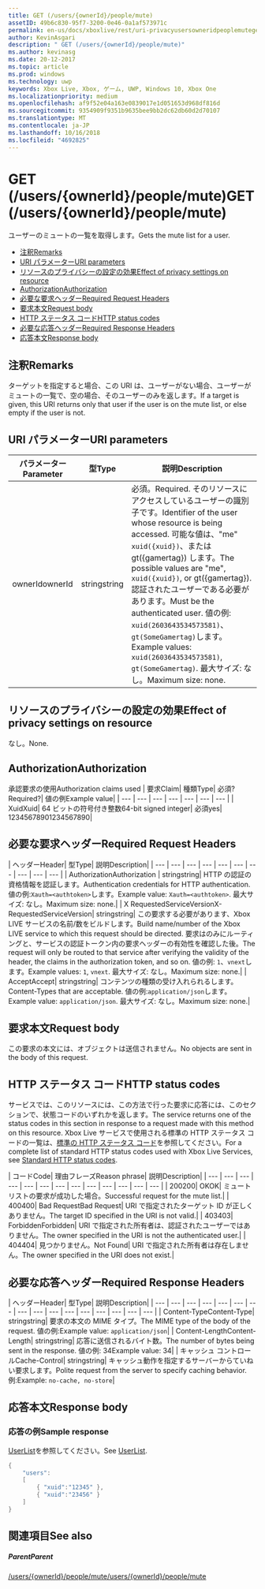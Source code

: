 ```yaml
---
title: GET (/users/{ownerId}/people/mute)
assetID: 49b6c830-95f7-3200-0e46-0a1af573971c
permalink: en-us/docs/xboxlive/rest/uri-privacyusersowneridpeoplemuteget.html
author: KevinAsgari
description: " GET (/users/{ownerId}/people/mute)"
ms.author: kevinasg
ms.date: 20-12-2017
ms.topic: article
ms.prod: windows
ms.technology: uwp
keywords: Xbox Live, Xbox, ゲーム, UWP, Windows 10, Xbox One
ms.localizationpriority: medium
ms.openlocfilehash: af9f52e04a163e0839017e1d051653d968df816d
ms.sourcegitcommit: 9354909f9351b9635bee9bb2dc62db60d2d70107
ms.translationtype: MT
ms.contentlocale: ja-JP
ms.lasthandoff: 10/16/2018
ms.locfileid: "4692825"
---
```

# <a name="get-usersowneridpeoplemute"></a><span data-ttu-id="8bc99-104">GET (/users/{ownerId}/people/mute)</span><span class="sxs-lookup"><span data-stu-id="8bc99-104">GET (/users/{ownerId}/people/mute)</span></span>
<span data-ttu-id="8bc99-105">ユーザーのミュートの一覧を取得します。</span><span class="sxs-lookup"><span data-stu-id="8bc99-105">Gets the mute list for a user.</span></span>

  * [<span data-ttu-id="8bc99-106">注釈</span><span class="sxs-lookup"><span data-stu-id="8bc99-106">Remarks</span></span>](#ID4EQ)
  * [<span data-ttu-id="8bc99-107">URI パラメーター</span><span class="sxs-lookup"><span data-stu-id="8bc99-107">URI parameters</span></span>](#ID4EZ)
  * [<span data-ttu-id="8bc99-108">リソースのプライバシーの設定の効果</span><span class="sxs-lookup"><span data-stu-id="8bc99-108">Effect of privacy settings on resource</span></span>](#ID4EEB)
  * [<span data-ttu-id="8bc99-109">Authorization</span><span class="sxs-lookup"><span data-stu-id="8bc99-109">Authorization</span></span>](#ID4ENB)
  * [<span data-ttu-id="8bc99-110">必要な要求ヘッダー</span><span class="sxs-lookup"><span data-stu-id="8bc99-110">Required Request Headers</span></span>](#ID4ESC)
  * [<span data-ttu-id="8bc99-111">要求本文</span><span class="sxs-lookup"><span data-stu-id="8bc99-111">Request body</span></span>](#ID4EPE)
  * [<span data-ttu-id="8bc99-112">HTTP ステータス コード</span><span class="sxs-lookup"><span data-stu-id="8bc99-112">HTTP status codes</span></span>](#ID4E1E)
  * [<span data-ttu-id="8bc99-113">必要な応答ヘッダー</span><span class="sxs-lookup"><span data-stu-id="8bc99-113">Required Response Headers</span></span>](#ID4E3G)
  * [<span data-ttu-id="8bc99-114">応答本文</span><span class="sxs-lookup"><span data-stu-id="8bc99-114">Response body</span></span>](#ID4ETAAC)

<a id="ID4EQ"></a>


## <a name="remarks"></a><span data-ttu-id="8bc99-115">注釈</span><span class="sxs-lookup"><span data-stu-id="8bc99-115">Remarks</span></span>

<span data-ttu-id="8bc99-116">ターゲットを指定すると場合、この URI は、ユーザーがない場合、ユーザーがミュートの一覧で、空の場合、そのユーザーのみを返します。</span><span class="sxs-lookup"><span data-stu-id="8bc99-116">If a target is given, this URI returns only that user if the user is on the mute list, or else empty if the user is not.</span></span>

<a id="ID4EZ"></a>


## <a name="uri-parameters"></a><span data-ttu-id="8bc99-117">URI パラメーター</span><span class="sxs-lookup"><span data-stu-id="8bc99-117">URI parameters</span></span>

| <span data-ttu-id="8bc99-118">パラメーター</span><span class="sxs-lookup"><span data-stu-id="8bc99-118">Parameter</span></span>| <span data-ttu-id="8bc99-119">型</span><span class="sxs-lookup"><span data-stu-id="8bc99-119">Type</span></span>| <span data-ttu-id="8bc99-120">説明</span><span class="sxs-lookup"><span data-stu-id="8bc99-120">Description</span></span>|
| --- | --- | --- |
| <span data-ttu-id="8bc99-121">ownerId</span><span class="sxs-lookup"><span data-stu-id="8bc99-121">ownerId</span></span>| <span data-ttu-id="8bc99-122">string</span><span class="sxs-lookup"><span data-stu-id="8bc99-122">string</span></span>| <span data-ttu-id="8bc99-123">必須。</span><span class="sxs-lookup"><span data-stu-id="8bc99-123">Required.</span></span> <span data-ttu-id="8bc99-124">そのリソースにアクセスしているユーザーの識別子です。</span><span class="sxs-lookup"><span data-stu-id="8bc99-124">Identifier of the user whose resource is being accessed.</span></span> <span data-ttu-id="8bc99-125">可能な値は、"me" <code>xuid({xuid})</code>、または gt({gamertag}) します。</span><span class="sxs-lookup"><span data-stu-id="8bc99-125">The possible values are "me", <code>xuid({xuid})</code>, or gt({gamertag}).</span></span> <span data-ttu-id="8bc99-126">認証されたユーザーである必要があります。</span><span class="sxs-lookup"><span data-stu-id="8bc99-126">Must be the authenticated user.</span></span> <span data-ttu-id="8bc99-127">値の例: <code>xuid(2603643534573581)</code>、<code>gt(SomeGamertag)</code>します。</span><span class="sxs-lookup"><span data-stu-id="8bc99-127">Example values: <code>xuid(2603643534573581)</code>, <code>gt(SomeGamertag)</code>.</span></span> <span data-ttu-id="8bc99-128">最大サイズ: なし。</span><span class="sxs-lookup"><span data-stu-id="8bc99-128">Maximum size: none.</span></span> |

<a id="ID4EEB"></a>


## <a name="effect-of-privacy-settings-on-resource"></a><span data-ttu-id="8bc99-129">リソースのプライバシーの設定の効果</span><span class="sxs-lookup"><span data-stu-id="8bc99-129">Effect of privacy settings on resource</span></span>

<span data-ttu-id="8bc99-130">なし。</span><span class="sxs-lookup"><span data-stu-id="8bc99-130">None.</span></span>

<a id="ID4ENB"></a>


## <a name="authorization"></a><span data-ttu-id="8bc99-131">Authorization</span><span class="sxs-lookup"><span data-stu-id="8bc99-131">Authorization</span></span>

<span data-ttu-id="8bc99-132">承認要求の使用</span><span class="sxs-lookup"><span data-stu-id="8bc99-132">Authorization claims used</span></span> | <span data-ttu-id="8bc99-133">要求</span><span class="sxs-lookup"><span data-stu-id="8bc99-133">Claim</span></span>| <span data-ttu-id="8bc99-134">種類</span><span class="sxs-lookup"><span data-stu-id="8bc99-134">Type</span></span>| <span data-ttu-id="8bc99-135">必須?</span><span class="sxs-lookup"><span data-stu-id="8bc99-135">Required?</span></span>| <span data-ttu-id="8bc99-136">値の例</span><span class="sxs-lookup"><span data-stu-id="8bc99-136">Example value</span></span>|
| --- | --- | --- | --- | --- | --- | --- |
| <span data-ttu-id="8bc99-137">Xuid</span><span class="sxs-lookup"><span data-stu-id="8bc99-137">Xuid</span></span>| <span data-ttu-id="8bc99-138">64 ビットの符号付き整数</span><span class="sxs-lookup"><span data-stu-id="8bc99-138">64-bit signed integer</span></span>| <span data-ttu-id="8bc99-139">必須</span><span class="sxs-lookup"><span data-stu-id="8bc99-139">yes</span></span>| <span data-ttu-id="8bc99-140">1234567890</span><span class="sxs-lookup"><span data-stu-id="8bc99-140">1234567890</span></span>|

<a id="ID4ESC"></a>


## <a name="required-request-headers"></a><span data-ttu-id="8bc99-141">必要な要求ヘッダー</span><span class="sxs-lookup"><span data-stu-id="8bc99-141">Required Request Headers</span></span>

| <span data-ttu-id="8bc99-142">ヘッダー</span><span class="sxs-lookup"><span data-stu-id="8bc99-142">Header</span></span>| <span data-ttu-id="8bc99-143">型</span><span class="sxs-lookup"><span data-stu-id="8bc99-143">Type</span></span>| <span data-ttu-id="8bc99-144">説明</span><span class="sxs-lookup"><span data-stu-id="8bc99-144">Description</span></span>|
| --- | --- | --- | --- | --- | --- | --- | --- | --- | --- |
| <span data-ttu-id="8bc99-145">Authorization</span><span class="sxs-lookup"><span data-stu-id="8bc99-145">Authorization</span></span> | <span data-ttu-id="8bc99-146">string</span><span class="sxs-lookup"><span data-stu-id="8bc99-146">string</span></span>| <span data-ttu-id="8bc99-147">HTTP の認証の資格情報を認証します。</span><span class="sxs-lookup"><span data-stu-id="8bc99-147">Authentication credentials for HTTP authentication.</span></span> <span data-ttu-id="8bc99-148">値の例:<code>Xauth=&lt;authtoken></code>します。</span><span class="sxs-lookup"><span data-stu-id="8bc99-148">Example value: <code>Xauth=&lt;authtoken></code>.</span></span> <span data-ttu-id="8bc99-149">最大サイズ: なし。</span><span class="sxs-lookup"><span data-stu-id="8bc99-149">Maximum size: none.</span></span>|
| <span data-ttu-id="8bc99-150">X RequestedServiceVersion</span><span class="sxs-lookup"><span data-stu-id="8bc99-150">X-RequestedServiceVersion</span></span>| <span data-ttu-id="8bc99-151">string</span><span class="sxs-lookup"><span data-stu-id="8bc99-151">string</span></span>| <span data-ttu-id="8bc99-152">この要求する必要があります、Xbox LIVE サービスの名前/数をビルドします。</span><span class="sxs-lookup"><span data-stu-id="8bc99-152">Build name/number of the Xbox LIVE service to which this request should be directed.</span></span> <span data-ttu-id="8bc99-153">要求はのみにルーティングと、サービスの認証トークン内の要求ヘッダーの有効性を確認した後。</span><span class="sxs-lookup"><span data-stu-id="8bc99-153">The request will only be routed to that service after verifying the validity of the header, the claims in the authorization token, and so on.</span></span> <span data-ttu-id="8bc99-154">値の例: <code>1</code>、<code>vnext</code>します。</span><span class="sxs-lookup"><span data-stu-id="8bc99-154">Example values: <code>1</code>, <code>vnext</code>.</span></span> <span data-ttu-id="8bc99-155">最大サイズ: なし。</span><span class="sxs-lookup"><span data-stu-id="8bc99-155">Maximum size: none.</span></span>|
| <span data-ttu-id="8bc99-156">Accept</span><span class="sxs-lookup"><span data-stu-id="8bc99-156">Accept</span></span>| <span data-ttu-id="8bc99-157">string</span><span class="sxs-lookup"><span data-stu-id="8bc99-157">string</span></span>| <span data-ttu-id="8bc99-158">コンテンツの種類の受け入れられるします。</span><span class="sxs-lookup"><span data-stu-id="8bc99-158">Content-Types that are acceptable.</span></span> <span data-ttu-id="8bc99-159">値の例:<code>application/json</code>します。</span><span class="sxs-lookup"><span data-stu-id="8bc99-159">Example value: <code>application/json</code>.</span></span> <span data-ttu-id="8bc99-160">最大サイズ: なし。</span><span class="sxs-lookup"><span data-stu-id="8bc99-160">Maximum size: none.</span></span>|

<a id="ID4EPE"></a>


## <a name="request-body"></a><span data-ttu-id="8bc99-161">要求本文</span><span class="sxs-lookup"><span data-stu-id="8bc99-161">Request body</span></span>

<span data-ttu-id="8bc99-162">この要求の本文には、オブジェクトは送信されません。</span><span class="sxs-lookup"><span data-stu-id="8bc99-162">No objects are sent in the body of this request.</span></span>

<a id="ID4E1E"></a>


## <a name="http-status-codes"></a><span data-ttu-id="8bc99-163">HTTP ステータス コード</span><span class="sxs-lookup"><span data-stu-id="8bc99-163">HTTP status codes</span></span>

<span data-ttu-id="8bc99-164">サービスでは、このリソースには、この方法で行った要求に応答には、このセクションで、状態コードのいずれかを返します。</span><span class="sxs-lookup"><span data-stu-id="8bc99-164">The service returns one of the status codes in this section in response to a request made with this method on this resource.</span></span> <span data-ttu-id="8bc99-165">Xbox Live サービスで使用される標準の HTTP ステータス コードの一覧は、[標準の HTTP ステータス コード](../../additional/httpstatuscodes.md)を参照してください。</span><span class="sxs-lookup"><span data-stu-id="8bc99-165">For a complete list of standard HTTP status codes used with Xbox Live Services, see [Standard HTTP status codes](../../additional/httpstatuscodes.md).</span></span>

| <span data-ttu-id="8bc99-166">コード</span><span class="sxs-lookup"><span data-stu-id="8bc99-166">Code</span></span>| <span data-ttu-id="8bc99-167">理由フレーズ</span><span class="sxs-lookup"><span data-stu-id="8bc99-167">Reason phrase</span></span>| <span data-ttu-id="8bc99-168">説明</span><span class="sxs-lookup"><span data-stu-id="8bc99-168">Description</span></span>|
| --- | --- | --- | --- | --- | --- | --- | --- | --- | --- | --- | --- | --- |
| <span data-ttu-id="8bc99-169">200</span><span class="sxs-lookup"><span data-stu-id="8bc99-169">200</span></span>| <span data-ttu-id="8bc99-170">OK</span><span class="sxs-lookup"><span data-stu-id="8bc99-170">OK</span></span>| <span data-ttu-id="8bc99-171">ミュート リストの要求が成功した場合。</span><span class="sxs-lookup"><span data-stu-id="8bc99-171">Successful request for the mute list.</span></span>|
| <span data-ttu-id="8bc99-172">400</span><span class="sxs-lookup"><span data-stu-id="8bc99-172">400</span></span>| <span data-ttu-id="8bc99-173">Bad Request</span><span class="sxs-lookup"><span data-stu-id="8bc99-173">Bad Request</span></span>| <span data-ttu-id="8bc99-174">URI で指定されたターゲット ID が正しくありません。</span><span class="sxs-lookup"><span data-stu-id="8bc99-174">The target ID specified in the URI is not valid.</span></span>|
| <span data-ttu-id="8bc99-175">403</span><span class="sxs-lookup"><span data-stu-id="8bc99-175">403</span></span>| <span data-ttu-id="8bc99-176">Forbidden</span><span class="sxs-lookup"><span data-stu-id="8bc99-176">Forbidden</span></span>| <span data-ttu-id="8bc99-177">URI で指定された所有者は、認証されたユーザーではありません。</span><span class="sxs-lookup"><span data-stu-id="8bc99-177">The owner specified in the URI is not the authenticated user.</span></span>|
| <span data-ttu-id="8bc99-178">404</span><span class="sxs-lookup"><span data-stu-id="8bc99-178">404</span></span>| <span data-ttu-id="8bc99-179">見つかりません。</span><span class="sxs-lookup"><span data-stu-id="8bc99-179">Not Found</span></span>| <span data-ttu-id="8bc99-180">URI で指定された所有者は存在しません。</span><span class="sxs-lookup"><span data-stu-id="8bc99-180">The owner specified in the URI does not exist.</span></span>|

<a id="ID4E3G"></a>


## <a name="required-response-headers"></a><span data-ttu-id="8bc99-181">必要な応答ヘッダー</span><span class="sxs-lookup"><span data-stu-id="8bc99-181">Required Response Headers</span></span>

| <span data-ttu-id="8bc99-182">ヘッダー</span><span class="sxs-lookup"><span data-stu-id="8bc99-182">Header</span></span>| <span data-ttu-id="8bc99-183">型</span><span class="sxs-lookup"><span data-stu-id="8bc99-183">Type</span></span>| <span data-ttu-id="8bc99-184">説明</span><span class="sxs-lookup"><span data-stu-id="8bc99-184">Description</span></span>|
| --- | --- | --- | --- | --- | --- | --- | --- | --- | --- | --- | --- | --- | --- | --- | --- |
| <span data-ttu-id="8bc99-185">Content-Type</span><span class="sxs-lookup"><span data-stu-id="8bc99-185">Content-Type</span></span>| <span data-ttu-id="8bc99-186">string</span><span class="sxs-lookup"><span data-stu-id="8bc99-186">string</span></span>| <span data-ttu-id="8bc99-187">要求の本文の MIME タイプ。</span><span class="sxs-lookup"><span data-stu-id="8bc99-187">The MIME type of the body of the request.</span></span> <span data-ttu-id="8bc99-188">値の例:</span><span class="sxs-lookup"><span data-stu-id="8bc99-188">Example value:</span></span> <code>application/json</code>|
| <span data-ttu-id="8bc99-189">Content-Length</span><span class="sxs-lookup"><span data-stu-id="8bc99-189">Content-Length</span></span>| <span data-ttu-id="8bc99-190">string</span><span class="sxs-lookup"><span data-stu-id="8bc99-190">string</span></span>| <span data-ttu-id="8bc99-191">応答に送信されるバイト数。</span><span class="sxs-lookup"><span data-stu-id="8bc99-191">The number of bytes being sent in the response.</span></span> <span data-ttu-id="8bc99-192">値の例: 34</span><span class="sxs-lookup"><span data-stu-id="8bc99-192">Example value: 34</span></span>|
| <span data-ttu-id="8bc99-193">キャッシュ コントロール</span><span class="sxs-lookup"><span data-stu-id="8bc99-193">Cache-Control</span></span>| <span data-ttu-id="8bc99-194">string</span><span class="sxs-lookup"><span data-stu-id="8bc99-194">string</span></span>| <span data-ttu-id="8bc99-195">キャッシュ動作を指定するサーバーからていねい要求します。</span><span class="sxs-lookup"><span data-stu-id="8bc99-195">Polite request from the server to specify caching behavior.</span></span> <span data-ttu-id="8bc99-196">例:</span><span class="sxs-lookup"><span data-stu-id="8bc99-196">Example:</span></span> <code>no-cache, no-store</code>|

<a id="ID4ETAAC"></a>


## <a name="response-body"></a><span data-ttu-id="8bc99-197">応答本文</span><span class="sxs-lookup"><span data-stu-id="8bc99-197">Response body</span></span>

<a id="ID4EZAAC"></a>


### <a name="sample-response"></a><span data-ttu-id="8bc99-198">応答の例</span><span class="sxs-lookup"><span data-stu-id="8bc99-198">Sample response</span></span>

<span data-ttu-id="8bc99-199">[UserList](../../json/json-userlist.md)を参照してください。</span><span class="sxs-lookup"><span data-stu-id="8bc99-199">See [UserList](../../json/json-userlist.md).</span></span>


```cpp
{
    "users":
    [
        { "xuid":"12345" },
        { "xuid":"23456" }
    ]
}

```


<a id="ID4EJBAC"></a>


## <a name="see-also"></a><span data-ttu-id="8bc99-200">関連項目</span><span class="sxs-lookup"><span data-stu-id="8bc99-200">See also</span></span>

<a id="ID4ELBAC"></a>


##### <a name="parent"></a><span data-ttu-id="8bc99-201">Parent</span><span class="sxs-lookup"><span data-stu-id="8bc99-201">Parent</span></span>

[<span data-ttu-id="8bc99-202">/users/{ownerId}/people/mute</span><span class="sxs-lookup"><span data-stu-id="8bc99-202">/users/{ownerId}/people/mute</span></span>](uri-privacyusersowneridpeoplemute.md)
